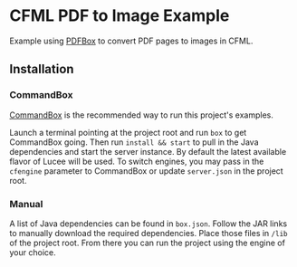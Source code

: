 # CFML PDF to Image Example


Example using [PDFBox](https://pdfbox.apache.org/) to convert PDF pages to images in CFML.

## Installation

### CommandBox

[CommandBox](https://www.ortussolutions.com/products/commandbox) is the recommended way to run this project's examples.

Launch a terminal pointing at the project root and run `box` to get CommandBox going. Then run `install && start` to pull in the Java dependencies and start the server instance. By default the latest available flavor of Lucee will be used. To switch engines, you may pass in the `cfengine` parameter to CommandBox or update `server.json` in the project root.

### Manual

A list of Java dependencies can be found in `box.json`. Follow the JAR links to manually download the required dependencies. Place those files in `/lib` of the project root. From there you can run the project using the engine of your choice.